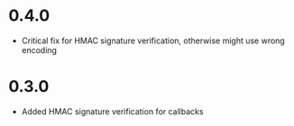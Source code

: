 # 0.4.0
* Critical fix for HMAC signature verification, otherwise might use wrong encoding

# 0.3.0
* Added HMAC signature verification for callbacks
